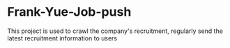 # Frank-Yue-Job-pushThis project is used to crawl the company's recruitment, regularly send the latest recruitment information to users